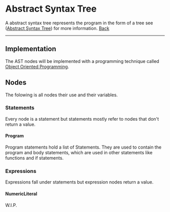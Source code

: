 # Abstract Syntax Tree
A abstract syntax tree represents the program in the form of a tree see ([Abstract Syntax Tree](https://en.wikipedia.org/wiki/Abstract_syntax_tree)) for more information.
[Back](../../README.md)

---

## Implementation
The AST nodes will be implemented with a programming technique called [Object Oriented Programming](https://en.wikipedia.org/wiki/Object-oriented_programming).

## Nodes
The folowing is all nodes their use and their variables.

### Statements
Every node is a statement but statements mostly refer to nodes that don't return a value.

#### Program
Program statements hold a list of Statements. They are used to contain the program and body statements, which are used in other statements like functions and if statements.

### Expressions
Expressions fall under statements but expression nodes return a value.

#### NumericLiteral

W.I.P.